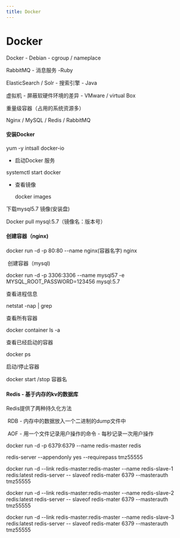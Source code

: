 ```yaml
---
title: Docker
---
```

# Docker



Docker - Debian - cgroup / nameplace

RabbitMQ - 消息服务 -Ruby

ElasticSearch / Solr - 搜索引擎 - Java



虚拟机 - 屏蔽软硬件环境的差异  - VMware / virtual Box

重量级容器（占用的系统资源多）

Nginx / MySQL / Redis / RabbitMQ



#### 安装Docker

yum -y intsall docker-io

-  启动Docker 服务

  systemctl start docker

- 查看镜像

  docker images

 下载mysql5.7 镜像(安装盘)

Docker pull mysql:5.7（镜像名：版本号）

#### 创建容器（nginx)

  docker run -d -p 80:80 --name  nginx(容器名字)  nginx

​    创建容器（mysql)

 docker run -d -p 3306:3306 --name mysql57 -e MYSQL_ROOT_PASSWORD=123456 mysql:5.7

查看进程信息

netstat -nap | grep 

查看所有容器

docker container ls -a

查看已经启动的容器

docker ps

启动/停止容器

docker start /stop 容器名





#### Redis - 基于内存的kv的数据库 

Redis提供了两种持久化方法

​		RDB - 内存中的数据放入一个二进制的dump文件中

​		AOF - 用一个文件记录用户操作的命令 - 每秒记录一次用户操作

docker run -d -p  6379:6379 --name redis-master redis

redis-server --appendonly  yes  --requirepass tmz55555



docker run -d --link redis-master:redis-master --name redis-slave-1 redis:latest redis-server -- slaveof redis-mater 6379 --masterauth tmz55555 

docker run -d --link redis-master:redis-master --name redis-slave-2 redis:latest redis-server -- slaveof redis-mater 6379 --masterauth tmz55555 

docker run -d --link redis-master:redis-master --name redis-slave-3 redis:latest redis-server -- slaveof redis-mater 6379 --masterauth tmz55555 



